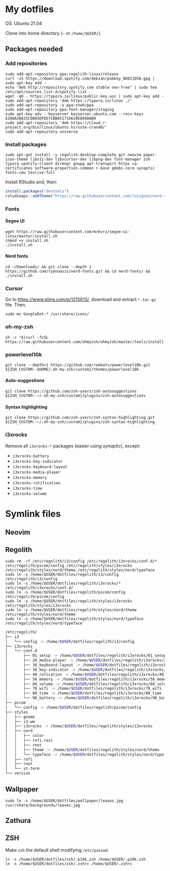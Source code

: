 # My dotfiles

OS: Ubuntu 21.04

Clone into home directory (`~` or `/home/$USER/`).

## Packages needed

### Add repositories

```shell
sudo add-apt-repository ppa:regolith-linux/release
curl -sS https://download.spotify.com/debian/pubkey_0D811D58.gpg | sudo apt-key add -
echo "deb http://repository.spotify.com stable non-free" | sudo tee /etc/apt/sources.list.d/spotify.list
wget -qO - https://typora.io/linux/public-key.asc | sudo apt-key add -
sudo add-apt-repository 'deb https://typora.io/linux ./'
sudo add-apt-repository -u ppa:snwh/ppa
sudo add-apt-repository ppa:font-manager/staging
sudo apt-key adv --keyserver keyserver.ubuntu.com --recv-keys E298A3A825C0D65DFD57CBB651716619E084DAB9
sudo add-apt-repository 'deb https://cloud.r-project.org/bin/linux/ubuntu hirsute-cran40/'
sudo add-apt-repository universe
```

### Install packages

```shell
sudo apt-get install -y regolith-desktop-complete git neovim paper-icon-theme libx11-dev libxcursor-dev libpng-dev font-manager zsh typora spotify-client dirmngr gnupg apt-transport-https ca-certificates software-properties-common r-base gdebi-core synaptic fonts-cmu texlive-full
```

Install RStudio and, then:

```R
install.packages("devtools")
rstudioapi::addTheme("https://raw.githubusercontent.com/lusignan/nord-rstudio/master/Nord.rstheme", apply=TRUE, force=TRUE)
```

### Fonts

#### Segoe UI

```shell
wget https://raw.githubusercontent.com/mrbvrz/segoe-ui-linux/master/install.sh
chmod +x install.sh
./install.sh
```

#### Nerd fonts

```shell
cd ~/Downloads/ && git clone --depth 1 https://github.com/ryanoasis/nerd-fonts.git && cd nerd-fonts/ && ./install.sh
```

### Cursor

Go to https://www.pling.com/p/1215613/, download and extract `*.tar.gz` file. Then,

```shell
sudo mv GoogleDot-* /usr/share/icons/
```

### oh-my-zsh

```shell
sh -c "$(curl -fsSL https://raw.githubusercontent.com/ohmyzsh/ohmyzsh/master/tools/install.sh)"
```

### powerlevel10k

```shell
git clone --depth=1 https://github.com/romkatv/powerlevel10k.git ${ZSH_CUSTOM:-$HOME/.oh-my-zsh/custom}/themes/powerlevel10k
```

#### Auto-suggestions

```shell
git clone https://github.com/zsh-users/zsh-autosuggestions ${ZSH_CUSTOM:-~/.oh-my-zsh/custom}/plugins/zsh-autosuggestions
```

#### Syntax highlighting

```shell
git clone https://github.com/zsh-users/zsh-syntax-highlighting.git ${ZSH_CUSTOM:-~/.oh-my-zsh/custom}/plugins/zsh-syntax-highlighting
```

### i3xrocks

Remove all `i3xrocks-*` packages (easier using _synaptic_), except:

* `i3xrocks-battery`
* `i3xrocks-key-indicator`
* `i3xrocks-keyboard-layout`
* `i3xrocks-media-player`
* `i3xrocks-memory`
* `i3xrocks-rotification`
* `i3xrocks-time`
* `i3xrocks-volume`

# Symlink files

## Neovim

## Regolith

```shell
sudo rm -rf /etc/regolith/i3/config /etc/regolith/i3xrocks/conf.d/* /etc/regolith/picom/config /etc/regolith/styles/i3xrocks /etc/regolith/styles/nord/theme /etc/regolith/styles/nord/typeface
sudo ln -s /home/$USER/dotfiles/regolith/i3/config /etc/regolith/i3/config
sudo ln -s /home/$USER/dotfiles/regolith/i3xrocks/* /etc/regolith/i3xrocks/conf.d/
sudo ln -s /home/$USER/dotfiles/regolith/picom/config /etc/regolith/picom/config
sudo ln -s /home/$USER/dotfiles/regolith/styles/i3xrocks /etc/regolith/styles/i3xrocks
sudo ln -s /home/$USER/dotfiles/regolith/styles/nord/theme /etc/regolith/styles/nord/theme
sudo ln -s /home/$USER/dotfiles/regolith/styles/nord/typeface /etc/regolith/styles/nord/typeface
```

```bash
/etc/regolith/
├── i3
│   └── config -> /home/$USER/dotfiles/regolith/i3/config
├── i3xrocks
│   └── conf.d
│       ├── 01_setup -> /home/$USER/dotfiles/regolith/i3xrocks/01_setup
│       ├── 20_media-player -> /home/$USER/dotfiles/regolith/i3xrocks/20_media-player
│       ├── 30_keyboard-layout -> /home/$USER/dotfiles/regolith/i3xrocks/30_keyboard-layout
│       ├── 30_key-indicator -> /home/$USER/dotfiles/regolith/i3xrocks/30_key-indicator
│       ├── 40_rofication -> /home/$USER/dotfiles/regolith/i3xrocks/40_rofication
│       ├── 50_memory -> /home/$USER/dotfiles/regolith/i3xrocks/50_memory
│       ├── 60_volume -> /home/$USER/dotfiles/regolith/i3xrocks/60_volume
│       ├── 70_wifi -> /home/$USER/dotfiles/regolith/i3xrocks/70_wifi
│       ├── 80_time -> /home/$USER/dotfiles/regolith/i3xrocks/80_time
│       └── 90_battery -> /home/$USER/dotfiles/regolith/i3xrocks/90_battery
├── picom
│   └── config -> /home/$USER/dotfiles/regolith/picom/config
├── styles
│   ├── gnome
│   ├── i3-wm
│   ├── i3xrocks -> /home/$USER/dotfiles/regolith/styles/i3xrocks
│   ├── nord
│   │   ├── color
│   │   ├── rofi.rasi
│   │   ├── root
│   │   ├── theme -> /home/$USER/dotfiles/regolith/styles/nord/theme
│   │   └── typeface -> /home/$USER/dotfiles/regolith/styles/nord/typeface
│   ├── rofi
│   ├── root
│   └── st-term
└── version
```

## Wallpaper

```shell
sudo ln -s /home/$USER/dotfiles/wallpaper/leaves.jpg /usr/share/backgrounds/leaves.jpg
```

## Zathura

## ZSH

Make `zsh` the default shell modifying `/etc/passwd`.

```shell
ln -s /home/$USER/dotfiles/zsh/.p10k.zsh /home/$USER/.p10k.zsh
ln -s /home/$USER/dotfiles/zsh/.zshrc /home/$USER/.zshrc
```
